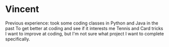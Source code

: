 # Vincent

Previous experience: took some coding classes in Python and Java in the past
To get better at coding and see if it interests me
Tennis and Card tricks
I want to improve at coding, but I'm not sure what project I want to complete specifically.


<!--
**vinftw7/vinftw7** is a ✨ _special_ ✨ repository because its `README.md` (this file) appears on your GitHub profile.

Here are some ideas to get you started:

- 🔭 I’m currently working on ...
- 🌱 I’m currently learning ...
- 👯 I’m looking to collaborate on ...
- 🤔 I’m looking for help with ...
- 💬 Ask me about ...
- 📫 How to reach me: ...
- 😄 Pronouns: ...
- ⚡ Fun fact: ...
-->
